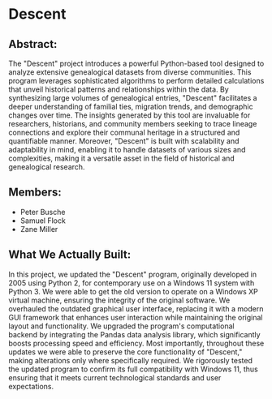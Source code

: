 # Descent

## Abstract:

The "Descent" project introduces a powerful Python-based tool designed to analyze extensive genealogical datasets from diverse communities. This program leverages sophisticated algorithms to perform detailed calculations that unveil historical patterns and relationships within the data. By synthesizing large volumes of genealogical entries, "Descent" facilitates a deeper understanding of familial ties, migration trends, and demographic changes over time. The insights generated by this tool are invaluable for researchers, historians, and community members seeking to trace lineage connections and explore their communal heritage in a structured and quantifiable manner. Moreover, "Descent" is built with scalability and adaptability in mind, enabling it to handle datasets of various sizes and complexities, making it a versatile asset in the field of historical and genealogical research.


## Members:
 - Peter Busche
 - Samuel Flock
 - Zane Miller

## What We Actually Built:

In this project, we updated the "Descent" program, originally developed in 2005 using Python 2, for contemporary use on a Windows 11 system with Python 3. We were able to get the old version to operate on a Windows XP virtual machine, ensuring the integrity of the original software. We overhauled the outdated graphical user interface, replacing it with a modern GUI framework that enhances user interaction while maintaining the original layout and functionality. We upgraded the program's computational backend by integrating the Pandas data analysis library, which significantly boosts processing speed and efficiency. Most importantly, throughout these updates we were able to preserve the core functionality of "Descent," making alterations only where specifically required. We rigorously tested the updated program to confirm its full compatibility with Windows 11, thus ensuring that it meets current technological standards and user expectations.
